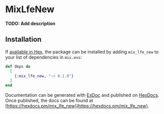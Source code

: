 # MixLfeNew

**TODO: Add description**

## Installation

If [available in Hex](https://hex.pm/docs/publish), the package can be installed
by adding `mix_lfe_new` to your list of dependencies in `mix.exs`:

```elixir
def deps do
  [
    {:mix_lfe_new, "~> 0.1.0"}
  ]
end
```

Documentation can be generated with [ExDoc](https://github.com/elixir-lang/ex_doc)
and published on [HexDocs](https://hexdocs.pm). Once published, the docs can
be found at [https://hexdocs.pm/mix_lfe_new](https://hexdocs.pm/mix_lfe_new).

